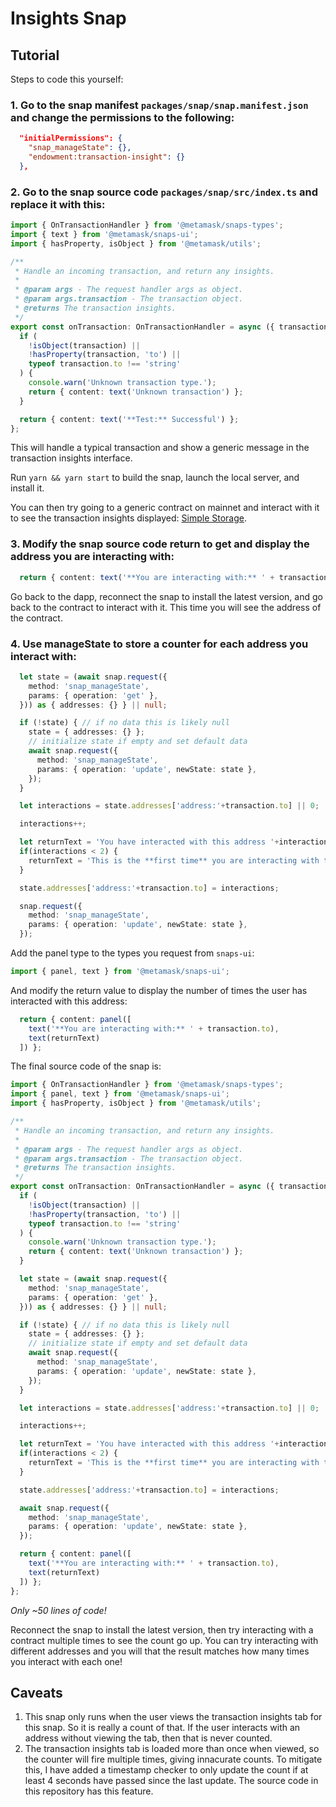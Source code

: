 # Insights Snap

## Tutorial

Steps to code this yourself: 

### 1. Go to the snap manifest `packages/snap/snap.manifest.json` and change the permissions to the following:  

```JSON
  "initialPermissions": {
    "snap_manageState": {}, 
    "endowment:transaction-insight": {}
  },
```

### 2. Go to the snap source code `packages/snap/src/index.ts` and replace it with this: 

```TypeScript
import { OnTransactionHandler } from '@metamask/snaps-types';
import { text } from '@metamask/snaps-ui';
import { hasProperty, isObject } from '@metamask/utils';

/**
 * Handle an incoming transaction, and return any insights.
 *
 * @param args - The request handler args as object.
 * @param args.transaction - The transaction object.
 * @returns The transaction insights.
 */
export const onTransaction: OnTransactionHandler = async ({ transaction }) => {
  if (
    !isObject(transaction) ||
    !hasProperty(transaction, 'to') ||
    typeof transaction.to !== 'string'
  ) {
    console.warn('Unknown transaction type.');
    return { content: text('Unknown transaction') };
  }

  return { content: text('**Test:** Successful') };
};
```

This will handle a typical transaction and show a generic message in the transaction insights interface. 

Run `yarn && yarn start` to build the snap, launch the local server, and install it. 

You can then try going to a generic contract on mainnet and interact with it to see the transaction insights displayed: [Simple Storage](https://etherscan.io/address/0x48b4cb193b587c6f2dab1a9123a7bd5e7d490ced#writeContract). 

### 3. Modify the snap source code return to get and display the address you are interacting with:

```Typescript
  return { content: text('**You are interacting with:** ' + transaction.to) };
```

Go back to the dapp, reconnect the snap to install the latest version, and go back to the contract to interact with it. This time you will see the address of the contract. 

### 4. Use manageState to store a counter for each address you interact with: 

```TypeScript
  let state = (await snap.request({
    method: 'snap_manageState',
    params: { operation: 'get' },
  })) as { addresses: {} } || null; 

  if (!state) { // if no data this is likely null 
    state = { addresses: {} };
    // initialize state if empty and set default data
    await snap.request({
      method: 'snap_manageState',
      params: { operation: 'update', newState: state },
    });
  }

  let interactions = state.addresses['address:'+transaction.to] || 0; 

  interactions++; 

  let returnText = 'You have interacted with this address '+interactions+' times.'; 
  if(interactions < 2) { 
    returnText = 'This is the **first time** you are interacting with this address.'; 
  }

  state.addresses['address:'+transaction.to] = interactions; 

  snap.request({
    method: 'snap_manageState',
    params: { operation: 'update', newState: state },
  });
```

Add the panel type to the types you request from `snaps-ui`: 

```TypeScript
import { panel, text } from '@metamask/snaps-ui';
```

And modify the return value to display the number of times the user has interacted with this address: 

```TypeScript
  return { content: panel([
    text('**You are interacting with:** ' + transaction.to),
    text(returnText)
  ]) };
```

The final source code of the snap is: 

```TypeScript
import { OnTransactionHandler } from '@metamask/snaps-types';
import { panel, text } from '@metamask/snaps-ui';
import { hasProperty, isObject } from '@metamask/utils';

/**
 * Handle an incoming transaction, and return any insights.
 *
 * @param args - The request handler args as object.
 * @param args.transaction - The transaction object.
 * @returns The transaction insights.
 */
export const onTransaction: OnTransactionHandler = async ({ transaction }) => {
  if (
    !isObject(transaction) ||
    !hasProperty(transaction, 'to') ||
    typeof transaction.to !== 'string'
  ) {
    console.warn('Unknown transaction type.');
    return { content: text('Unknown transaction') };
  }

  let state = (await snap.request({
    method: 'snap_manageState',
    params: { operation: 'get' },
  })) as { addresses: {} } || null; 

  if (!state) { // if no data this is likely null 
    state = { addresses: {} };
    // initialize state if empty and set default data
    await snap.request({
      method: 'snap_manageState',
      params: { operation: 'update', newState: state },
    });
  }

  let interactions = state.addresses['address:'+transaction.to] || 0; 

  interactions++; 

  let returnText = 'You have interacted with this address '+interactions+' times.'; 
  if(interactions < 2) { 
    returnText = 'This is the **first time** you are interacting with this address.'; 
  }

  state.addresses['address:'+transaction.to] = interactions; 

  await snap.request({
    method: 'snap_manageState',
    params: { operation: 'update', newState: state },
  });

  return { content: panel([
    text('**You are interacting with:** ' + transaction.to),
    text(returnText)
  ]) };
};
```

_Only ~50 lines of code!_

Reconnect the snap to install the latest version, then try interacting with a contract multiple times to see the count go up. You can try interacting with different addresses and you will that the result matches how many times you interact with each one!

## Caveats

1. This snap only runs when the user views the transaction insights tab for this snap. So it is really a count of that. If the user interacts with an address without viewing the tab, then that is never counted. 
2. The transaction insights tab is loaded more than once when viewed, so the counter will fire multiple times, giving innacurate counts. To mitigate this, I have added a timestamp checker to only update the count if at least 4 seconds have passed since the last update. The source code in this repository has this feature. 
